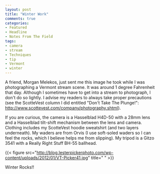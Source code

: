 ```yaml
---
layout: post
title: "Winter Work"
comments: true
categories:
- Featured
- Headline
- Notes From The Field
tags:
- camera
- stream
- Techniques
- tip
- Vermont
- winter
---
```

A friend, Morgan Melekos, just sent me this image he took while I was photographing a Vermont stream scene. It was around 1 degree Fahrenheit that day. Although I sometimes have to get into a stream to photograph, I don't do so lightly. I advise my readers to always take proper precautions (see the ScotteVest column I did entitled "Don't Take The Plunge!": <a href="http://www.scottevest.com/company/photography.shtml">http://www.scottevest.com/company/photography.shtml</a>).

If you are curious, the camera is a Hasselblad H4D-50 with a 28mm lens and a Hasselblad tilt-shift mechanism between the lens and camera. Clothing includes my ScotteVest hoodie sweatshirt (and two layers underneath). My waders are from Orvis (I use soft-soled waders so I can feel the rocks, which I believe helps me from slipping). My tripod is a Gitzo 3541 with a Really Right Stuff BH-55 ballhead.

{{< figure src="http://blog.lesterpickerphoto.com/wp-content/uploads/2012/01/VT-Picker41.jpg" title="  " >}}

Winter Rocks!!